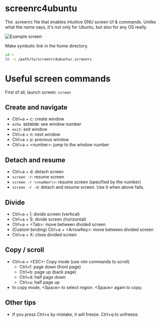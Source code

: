 # screenrc4ubuntu
The .screenrc file that enables intuitive GNU screen UI & commands.
Unlike what the name says, it's not only for Ubuntu, but also for any OS really.

![Example screen](https://user-images.githubusercontent.com/12980409/123901028-2ba50b80-d9a5-11eb-9332-5bba6285c76b.png)


Make symbolic link in the home directory.  

```bash
cd ~
ln -s /path/to/screenrc4ubuntu/.screenrc
```




# Useful screen commands

First of all, launch screen: `screen`

## Create and navigate
- Ctrl+a + c: create window
- `echo $WINDOW`: see window number
- `exit`: exit window
- Ctrl+a + n: next window
- Ctrl+a + p: previous window
- Ctrl+a + \<number\>: jump to the window number

## Detach and resume
- Ctrl+a + d: detach screen
- `screen -r`: resume screen
- `screen -r \<number\>`: resume screen (specified by the number)
- `screen -r -d`: detach and resume screen. Use it when above fails.

## Divide
- Ctrl+a + |: divide screen (vertical)
- Ctrl+a + S: divide screen (horizontal)
- Ctrl+a + \<Tab\>: move between divided screen
- (Custom binding) Ctrl+a + \<ArrowKey\>: move between divided screen
- Ctrl+a + X: close divided screen

## Copy / scroll
- Ctrl+a + \<ESC\>: Copy mode (use vim commands to scroll)
  - Ctrl+f: page down (front page)
  - Ctrl+b: page up (back page)
  - Ctrl+d: half page down
  - Ctrl+u: half page up
- In copy mode, \<Space\> to select region. \<Space\> again to copy.

## Other tips
- If you press Ctrl+s by mistake, it will freeze. Ctrl+q to unfreeze.
